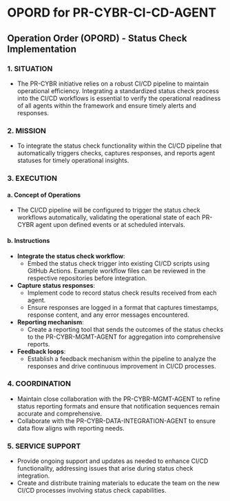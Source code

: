 # OPORD for PR-CYBR-CI-CD-AGENT

## Operation Order (OPORD) - Status Check Implementation

### 1. SITUATION
   - The PR-CYBR initiative relies on a robust CI/CD pipeline to maintain operational efficiency. Integrating a standardized status check process into the CI/CD workflows is essential to verify the operational readiness of all agents within the framework and ensure timely alerts and responses.

### 2. MISSION
   - To integrate the status check functionality within the CI/CD pipeline that automatically triggers checks, captures responses, and reports agent statuses for timely operational insights.

### 3. EXECUTION
#### a. Concept of Operations
   - The CI/CD pipeline will be configured to trigger the status check workflows automatically, validating the operational state of each PR-CYBR agent upon defined events or at scheduled intervals.

#### b. Instructions
   - **Integrate the status check workflow**:
     - Embed the status check trigger into existing CI/CD scripts using GitHub Actions. Example workflow files can be reviewed in the respective repositories before integration.
   - **Capture status responses**:
     - Implement code to record status check results received from each agent.
     - Ensure responses are logged in a format that captures timestamps, response content, and any error messages encountered.
   - **Reporting mechanism**:
     - Create a reporting tool that sends the outcomes of the status checks to the PR-CYBR-MGMT-AGENT for aggregation into comprehensive reports.
   - **Feedback loops**:
     - Establish a feedback mechanism within the pipeline to analyze the responses and drive continuous improvement in CI/CD processes.

### 4. COORDINATION
   - Maintain close collaboration with the PR-CYBR-MGMT-AGENT to refine status reporting formats and ensure that notification sequences remain accurate and comprehensive.
   - Collaborate with the PR-CYBR-DATA-INTEGRATION-AGENT to ensure data flow aligns with reporting needs.

### 5. SERVICE SUPPORT
   - Provide ongoing support and updates as needed to enhance CI/CD functionality, addressing issues that arise during status check integration.
   - Create and distribute training materials to educate the team on the new CI/CD processes involving status check capabilities.

